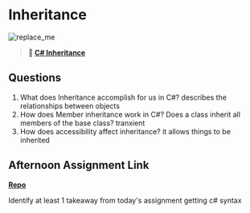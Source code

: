 # Inheritance

![replace_me](https://codeworks.blob.core.windows.net/public/assets/img/illustrations/placeholder.svg)

> **📖 [C# Inheritance](https://codeworksacademy.com/fs-student-guide/resources/wk10/04-Inheritance)**

## Questions

1. What does Inheritance accomplish for us in C#?
describes the relationships between objects
2. How does Member inheritance work in C#? Does a class inherit all members of the base class?
tranxient 
3. How does accessibility affect inheritance?
it allows things to be inherited 
## Afternoon Assignment Link

**[Repo](https://github.com/LiamSmith1992/all-spice)**

Identify at least 1 takeaway from today's assignment
getting c# syntax
